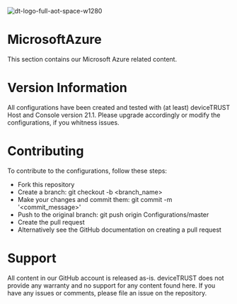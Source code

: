 ![dt-logo-full-aot-space-w1280](https://user-images.githubusercontent.com/83282694/116271495-5219b100-a780-11eb-9e1a-f929d2e3cbdc.png)
# MicrosoftAzure
This section contains our Microsoft Azure related content.

# Version Information
All configurations have been created and tested with (at least) deviceTRUST Host and Console version 21.1. Please upgrade accordingly or modify the configurations, if you whitness issues. 

# Contributing
To contribute to the configurations, follow these steps:

- Fork this repository
- Create a branch: git checkout -b <branch_name>
- Make your changes and commit them: git commit -m '<commit_message>'
- Push to the original branch: git push origin Configurations/master
- Create the pull request
- Alternatively see the GitHub documentation on creating a pull request

# Support
All content in our GitHub account is released as-is. deviceTRUST does not provide any warranty and no support for any content found here. If you have any issues or comments, please file an issue on the repository.
